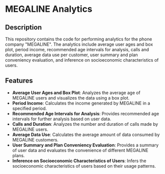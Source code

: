 # MEGALINE Analytics

## Description

This repository contains the code for performing analytics for the phone company "MEGALINE". The analytics include average user ages and box plot, period income, recommended age intervals for analysis, calls and duration, average data use per customer, user summary and plan conveniency evaluation, and inference on socioeconomic characteristics of users.

## Features

- **Average User Ages and Box Plot**: Analyzes the average age of MEGALINE users and visualizes the data using a box plot.
- **Period Income**: Calculates the income generated by MEGALINE in a specified period.
- **Recommended Age Intervals for Analysis**: Provides recommended age intervals for further analysis based on user data.
- **Calls and Duration**: Analyzes the number and duration of calls made by MEGALINE users.
- **Average Data Use**: Calculates the average amount of data consumed by MEGALINE customers.
- **User Summary and Plan Conveniency Evaluation**: Provides a summary of user data and evaluates the convenience of different MEGALINE plans.
- **Inference on Socioeconomic Characteristics of Users**: Infers the socioeconomic characteristics of users based on their usage patterns.
